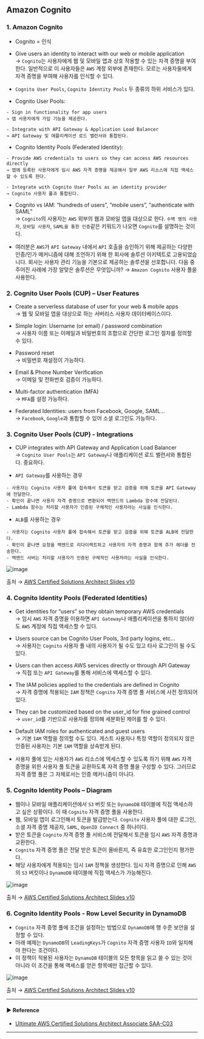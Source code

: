 ## Amazon Cognito
### 1. Amazon Cognito
- Cognito = 인식

- Give users an identity to interact with our web or mobile application  
→ `Cognito`는 사용자에게 웹 및 모바일 앱과 상호 작용할 수 있는 자격 증명을 부여한다. 일반적으로 이 사용자들은 `AWS` 계정 외부에 존재한다. 모르는 사용자들에게 자격 증명을 부여해 사용자를 인식할 수 있다.

- `Cognito User Pools`, `Cognito Identity Pools` 두 종류의 하위 서비스가 있다.

- Cognito User Pools:
~~~
- Sign in functionality for app users
→ 앱 사용자에게 가입 기능을 제공한다.

- Integrate with API Gateway & Application Load Balancer
→ API Gateway 및 애플리케이션 로드 밸런서와 통합된다.
~~~

- Cognito Identity Pools (Federated Identity):
~~~
- Provide AWS credentials to users so they can access AWS resources directly
→ 앱에 등록된 사용자에게 임시 AWS 자격 증명을 제공해서 일부 AWS 리소스에 직접 액세스할 수 있도록 한다.

- Integrate with Cognito User Pools as an identity provider
→ Cognito 사용자 풀과 통합된다.
~~~

- Cognito vs IAM: “hundreds of users”, ”mobile users”, “authenticate with SAML”  
→ `Cognito`의 사용자는 `AWS` 외부의 웹과 모바일 앱을 대상으로 한다. `수백 명의 사용자`, `모바일 사용자`, `SAML을 통한 인증`같은 키워드가 나오면 `Cognito`를 설명하는 것이다.

- 여러분은 `AWS`가 `API Gateway` 내에서 `API` 호출을 승인하기 위해 제공하는 다양한 인증/인가 메커니즘에 대해 조언하기 위해 한 회사에 솔루션 아키텍트로 고용되었습니다. 회사는 사용자 관리 기능을 기본으로 제공하는 솔루션을 선호합니다. 다음 중 주어진 사례에 가장 알맞은 솔루션은 무엇입니까?
→ `Amazon Cognito` 사용자 풀을 사용한다.

### 2. Cognito User Pools (CUP) – User Features
- Create a serverless database of user for your web & mobile apps  
→ 웹 및 모바일 앱을 대상으로 하는 서버리스 사용자 데이터베이스이다.

- Simple login: Username (or email) / password combination  
→ 사용자 이름 또는 이메일과 비밀번호의 조합으로 간단한 로그인 절차를 정의할 수 있다.

- Password reset  
→ 비밀번호 재설정이 가능하다.

- Email & Phone Number Verification  
→ 이메일 및 전화번호 검증이 가능하다.

- Multi-factor authentication (MFA)  
→ `MFA`를 설정 가능하다.

- Federated Identities: users from Facebook, Google, SAML…  
→ `Facebook`, `Google`과 통합할 수 있어 소셜 로그인도 가능하다.

### 3. Cognito User Pools (CUP) - Integrations
- CUP integrates with API Gateway and Application Load Balancer  
→ `Cognito User Pools`는 `API Gateway`나 애플리케이션 로드 밸런서와 통합된다. 중요하다.

- `API Gateway`를 사용하는 경우
~~~
- 사용자는 Cognito 사용자 풀에 접속해서 토큰을 받고 검증을 위해 토큰을 API Gateway에 전달한다.
- 확인이 끝나면 사용자 자격 증명으로 변환되어 백엔드의 Lambda 함수에 전달된다.
- Lambda 함수는 처리할 사용자가 인증된 구체적인 사용자라는 사실을 인식한다.
~~~

- `ALB`를 사용하는 경우
~~~
- 사용자는 Cognito 사용자 풀에 접속해서 토큰을 받고 검증을 위해 토큰을 ALB에 전달한다.
- 확인이 끝나면 요청을 백엔드로 리다이렉트하고 사용자의 자격 증명과 함께 추가 헤더를 전송한다.
- 백엔드 서버는 처리할 사용자가 인증된 구체적인 사용자라는 사실을 인식한다.
~~~

![image](https://user-images.githubusercontent.com/97398071/236675904-c0ea1f30-f056-4848-942d-4c2367b7902c.png)

출처 → [AWS Certified Solutions Architect Slides v10](https://courses.datacumulus.com/downloads/certified-solutions-architect-pn9/)

### 4. Cognito Identity Pools (Federated Identities)
- Get identities for “users” so they obtain temporary AWS credentials  
→ 임시 `AWS` 자격 증명을 이용하면 `API Gateway`나 애플리케이션을 통하지 않더라도 `AWS` 계정에 직접 액세스할 수 있다. 

- Users source can be Cognito User Pools, 3rd party logins, etc…  
→ 사용자는 `Cognito` 사용자 풀 내의 사용자가 될 수도 있고 타사 로그인이 될 수도 있다.

- Users can then access AWS services directly or through API Gateway  
→ 직접 또는 `API Gateway`를 통해 서비스에 액세스할 수 있다.

- The IAM policies applied to the credentials are defined in Cognito  
→ 자격 증명에 적용되는 `IAM` 정책은 `Cognito` 자격 증명 풀 서비스에 사전 정의되어 있다.

- They can be customized based on the user_id for fine grained control  
→ `user_id`를 기반으로 사용자를 정의해 세분화된 제어를 할 수 있다.

- Default IAM roles for authenticated and guest users  
→ 기본 `IAM` 역할을 정의할 수도 있다. 게스트 사용자나 특정 역할이 정의되지 않은 인증된 사용자는 기본 `IAM` 역할을 상속받게 된다.

- 사용자 풀에 있는 사용자가 `AWS` 리소스에 액세스할 수 있도록 하기 위해 `AWS` 자격 증명을 위한 사용자 풀 토큰을 교환하도록 자격 증명 풀을 구성할 수 있다. 그러므로 자격 증명 풀은 그 자체로서는 인증 메커니즘이 아니다.

### 5. Cognito Identity Pools – Diagram
- 웹이나 모바일 애플리케이션에서 `S3` 버킷 또는 `DynamoDB` 테이블에 직접 액세스하고 싶은 상황이다. 이 때 `Cognito` 자격 증명 풀을 사용한다.
- 웹, 모바일 앱이 로그인해서 토큰을 발급받는다. `Cognito` 사용자 풀에 대한 로그인, 소셜 자격 증명 제공자, `SAML`, `OpenID Connect` 중 하나이다.
- 받은 토큰을 `Cognito` 자격 증명 풀 서비스에 전달해서 토큰을 임시 `AWS` 자격 증명과 교환한다.
- `Cognito` 자격 증명 풀은 전달 받은 토큰이 올바른지, 즉 유효한 로그인인지 평가한다.
- 해당 사용자에게 적용되는 임시 `IAM` 정책을 생성한다. 임시 자격 증명으로 인해 `AWS`의 `S3` 버킷이나 `DynamoDB` 테이블에 직접 액세스가 가능해진다.

![image](https://user-images.githubusercontent.com/97398071/236675937-1f95f739-9852-45bc-8b72-4ebe9cb85584.png)

출처 → [AWS Certified Solutions Architect Slides v10](https://courses.datacumulus.com/downloads/certified-solutions-architect-pn9/)

### 6. Cognito Identity Pools - Row Level Security in DynamoDB
- `Cognito` 자격 증명 풀에 조건을 설정하는 방법으로 `DynamoDB`에 행 수준 보안을 설정할 수 있다.
- 아래 예제는 `DynamoDB`의 `LeadingKeys`가 `Cognito` 자격 증명 사용자 `ID`와 일치해야 한다는 조건이다.
- 이 정책이 적용된 사용자는 `DynamoDB` 테이블의 모든 항목을 읽고 쓸 수 있는 것이 아니라 이 조건을 통해 액세스를 얻은 항목에만 접근할 수 있다.

![image](https://user-images.githubusercontent.com/97398071/236675962-2337d695-6618-4534-afb2-4a3683b1dd40.png)

출처 → [AWS Certified Solutions Architect Slides v10](https://courses.datacumulus.com/downloads/certified-solutions-architect-pn9/)

---
#### ▶ Reference
- [Ultimate AWS Certified Solutions Architect Associate SAA-C03](https://www.udemy.com/course/aws-certified-solutions-architect-associate-saa-c03/)
---
